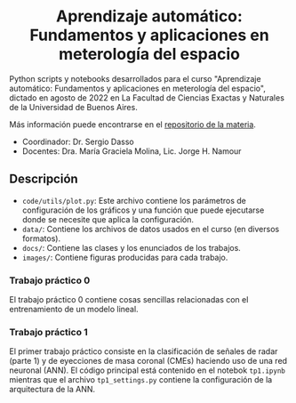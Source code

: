 <div align="center">
    <h1>Aprendizaje automático:
    Fundamentos y aplicaciones en meterología del espacio</h1>
</div>

Python scripts y notebooks desarrollados para el curso
"Aprendizaje automático: Fundamentos y aplicaciones en meterología del espacio",
dictado en agosto de 2022 en La Facultad de Ciencias Exactas y Naturales
de la Universidad de Buenos Aires.

Más información puede encontrarse en el [repositorio de la materia](https://github.com/Laboratorio-Computacion-Cientifica/TSWC-Aprendizaje-Automatico-Fundamentos-y-Aplicaciones-en-Meteorologia-del-Espacio).

* Coordinador: Dr. Sergio Dasso
* Docentes: Dra. María Graciela Molina, Lic. Jorge H. Namour

## Descripción

- ```code/utils/plot.py```: Este archivo contiene los parámetros de
configuración de los gráficos y una función que puede ejecutarse donde se
necesite que aplica la configuración.
- ```data/```: Contiene los archivos de datos usados en el curso (en
diversos formatos).
- ```docs/```: Contiene las clases y los enunciados de los trabajos.
- ```images/```: Contiene figuras producidas para cada trabajo.

### Trabajo práctico 0

El trabajo práctico 0 contiene cosas sencillas relacionadas con el
entrenamiento de un modelo lineal.

### Trabajo práctico 1

El primer trabajo práctico consiste en la clasificación de señales de radar
(parte 1) y de eyecciones de masa coronal (CMEs) haciendo uso de una red
neuronal (ANN). El código principal está contenido en el notebok ```tp1.ipynb```
mientras que el archivo ```tp1_settings.py``` contiene la configuración
de la arquitectura de la ANN.